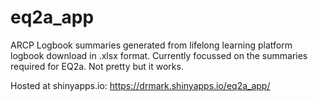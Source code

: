 # eq2a_app

ARCP Logbook summaries generated from lifelong learning platform logbook download in .xlsx format. 
Currently focussed on the summaries required for EQ2a. Not pretty but it works. 

Hosted at shinyapps.io: https://drmark.shinyapps.io/eq2a_app/
